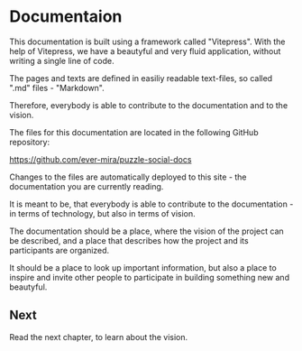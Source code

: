 # Documentaion

This documentation is built using a framework called "Vitepress". With the help of Vitepress, we have a beautyful and very fluid application, without writing a single line of code.

The pages and texts are defined in easiliy readable text-files, so called ".md" files - "Markdown".

Therefore, everybody is able to contribute to the documentation and to the vision.

The files for this documentation are located in the following GitHub repository:

https://github.com/ever-mira/puzzle-social-docs

Changes to the files are automatically deployed to this site - the documentation you are currently reading.

It is meant to be, that everybody is able to contribute to the documentation - in terms of technology, but also in terms of vision.

The documentation should be a place, where the vision of the project can be described, and a place that describes how the project and its participants are organized.

It should be a place to look up important information, but also a place to inspire and invite other people to participate in building something new and beautyful.

## Next

Read the next chapter, to learn about the vision.
